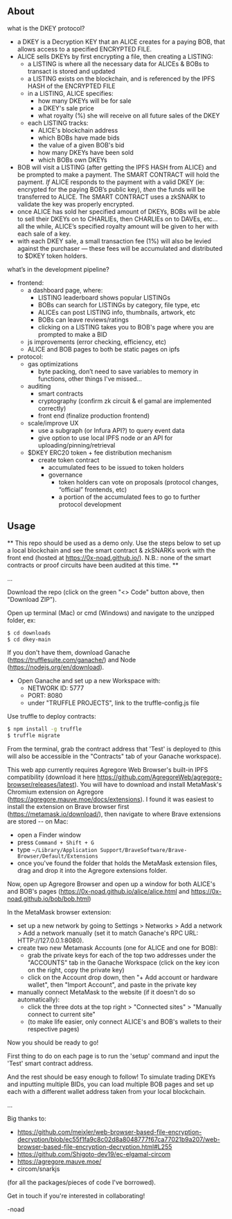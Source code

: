 ## About

what is the DKEY protocol?
- a DKEY is a Decryption KEY that an ALICE creates for a paying BOB, that allows access to a specified ENCRYPTED FILE.
- ALICE sells DKEYs by first encrypting a file, then creating a LISTING:
    - a LISTING is where all the necessary data for ALICEs & BOBs to transact is stored and updated 
    - a LISTING exists on the blockchain, and is referenced by the IPFS HASH of the ENCRYPTED FILE
    - in a LISTING, ALICE specifies:
        - how many DKEYs will be for sale
        - a DKEY's sale price
        - what royalty (%) she will receive on all future sales of the DKEY
    - each LISTING tracks:
        - ALICE's blockchain address
        - which BOBs have made bids
        - the value of a given BOB's bid
        - how many DKEYs have been sold
        - which BOBs own DKEYs
- BOB will visit a LISTING (after getting the IPFS HASH from ALICE) and be prompted to make a payment. The SMART CONTRACT will hold the payment. *If* ALICE responds to the payment with a valid DKEY (ie: encrypted for the paying BOB’s public key), *then* the funds will be transferred to ALICE. The SMART CONTRACT uses a zkSNARK to validate the key was properly encrypted. 
- once ALICE has sold her specified amount of DKEYs, BOBs will be able to sell their DKEYs on to CHARLIEs, then CHARLIEs on to DAVEs, etc… all the while, ALICE’s specified royalty amount will be given to her with each sale of a key.
- with each DKEY sale, a small transaction fee (1%) will also be levied against the purchaser — these fees will be accumulated and distributed to $DKEY token holders.

what’s in the development pipeline?
- frontend:
    - a dashboard page, where:
        - LISTING leaderboard shows popular LISTINGs
        - BOBs can search for LISTINGs by category, file type, etc
        - ALICEs can post LISTING info, thumbnails, artwork, etc
        - BOBs can leave reviews/ratings
        - clicking on a LISTING takes you to BOB's page where you are prompted to make a BID
    - js improvements (error checking, efficiency, etc)
    - ALICE and BOB pages to both be static pages on ipfs
- protocol:
    - gas optimizations
        - byte packing, don’t need to save variables to memory in functions, other things I've missed...
    - auditing
        - smart contracts
        - cryptography (confirm zk circuit & el gamal are implemented correctly)
        - front end (finalize production frontend)
    - scale/improve UX
        - use a subgraph (or Infura API?) to query event data
        - give option to use local IPFS node *or* an API for uploading/pinning/retrieval
    - $DKEY ERC20 token + fee distribution mechanism
        - create token contract
            - accumulated fees to be issued to token holders
            - governance
                - token holders can vote on proposals (protocol changes, “official” frontends, etc)
                - a portion of the accumulated fees to go to further protocol development

## Usage

** This repo should be used as a demo only. Use the steps below to set up a local blockchain and see the smart contract & zkSNARKs work with the front end (hosted at https://0x-noad.github.io/). N.B.: none of the smart contracts or proof circuits have been audited at this time. **

...

Download the repo (click on the green "<> Code" button above, then "Download ZIP"). 

Open up terminal (Mac) or cmd (Windows) and navigate to the unzipped folder, ex:
```bash
$ cd downloads
$ cd dkey-main
```


If you don't have them, download Ganache (https://trufflesuite.com/ganache/) and Node (https://nodejs.org/en/download).
- Open Ganache and set up a new Workspace with:
    - NETWORK ID: 5777
    - PORT: 8080
    - under "TRUFFLE PROJECTS", link to the truffle-config.js file

Use truffle to deploy contracts:
```bash
$ npm install -g truffle
$ truffle migrate
```

From the terminal, grab the contract address that 'Test' is deployed to (this will also be accessible in the "Contracts" tab of your Ganache workspace).


This web app currently requires Agregore Web Browser's built-in IPFS compatibility (download it here https://github.com/AgregoreWeb/agregore-browser/releases/latest). You will have to download and install MetaMask's Chromium extension on Agregore (https://agregore.mauve.moe/docs/extensions). I found it was easiest to install the extension on Brave browser first (https://metamask.io/download/), then navigate to where Brave extensions are stored -- on Mac:
- open a Finder window
- press `Command + Shift + G`
- type `~/Library/Application Support/BraveSoftware/Brave-Browser/Default/Extensions`
- once you've found the folder that holds the MetaMask extension files, drag and drop it into the Agregore extensions folder.


Now, open up Agregore Browser and open up a window for both ALICE's and BOB's pages (https://0x-noad.github.io/alice/alice.html and https://0x-noad.github.io/bob/bob.html)

In the MetaMask browser extension: 
- set up a new network by going to Settings > Networks > Add a network > Add a network manually (set it to match Ganache's RPC URL: HTTP://127.0.0.1:8080).
- create two new Metamask Accounts (one for ALICE and one for BOB): 
    - grab the private keys for each of the top two addresses under the "ACCOUNTS" tab in the Ganache Workspace (click on the key icon on the right, copy the private key)
    - click on the Account drop down, then "+ Add account or hardware wallet", then "Import Account", and paste in the private key
- manually connect MetaMask to the website (if it doesn't do so automatically):
    - click the three dots at the top right > "Connected sites" > "Manually connect to current site"
    - (to make life easier, only connect ALICE's and BOB's wallets to their respective pages)


Now you should be ready to go!

First thing to do on each page is to run the 'setup' command and input the 'Test' smart contract address.

And the rest should be easy enough to follow! To simulate trading DKEYs and inputting multiple BIDs, you can load multiple BOB pages and set up each with a different wallet address taken from your local blockchain.

...

Big thanks to:
- https://github.com/meixler/web-browser-based-file-encryption-decryption/blob/ec55f1fa9c8c02d8a8048777f67ca77021b9a207/web-browser-based-file-encryption-decryption.html#L255
- https://github.com/Shigoto-dev19/ec-elgamal-circom
- https://agregore.mauve.moe/
- circom/snarkjs

(for all the packages/pieces of code I've borrowed).

Get in touch if you're interested in collaborating!

-noad
